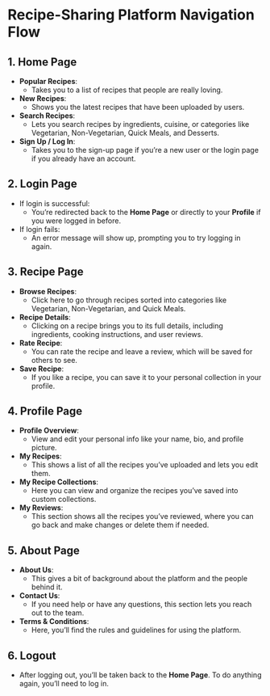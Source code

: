 # Recipe-Sharing Platform Navigation Flow

## 1. **Home Page**

- **Popular Recipes**:  
  - Takes you to a list of recipes that people are really loving.
- **New Recipes**:  
  - Shows you the latest recipes that have been uploaded by users.
- **Search Recipes**:  
  - Lets you search recipes by ingredients, cuisine, or categories like Vegetarian, Non-Vegetarian, Quick Meals, and Desserts.
- **Sign Up / Log In**:  
  - Takes you to the sign-up page if you’re a new user or the login page if you already have an account.

## 2. **Login Page**

- If login is successful:  
  - You’re redirected back to the **Home Page** or directly to your **Profile** if you were logged in before.
- If login fails:  
  - An error message will show up, prompting you to try logging in again.

## 3. **Recipe Page**

- **Browse Recipes**:  
  - Click here to go through recipes sorted into categories like Vegetarian, Non-Vegetarian, and Quick Meals.
- **Recipe Details**:  
  - Clicking on a recipe brings you to its full details, including ingredients, cooking instructions, and user reviews.
- **Rate Recipe**:  
  - You can rate the recipe and leave a review, which will be saved for others to see.
- **Save Recipe**:  
  - If you like a recipe, you can save it to your personal collection in your profile.

## 4. **Profile Page**

- **Profile Overview**:  
  - View and edit your personal info like your name, bio, and profile picture.
- **My Recipes**:  
  - This shows a list of all the recipes you’ve uploaded and lets you edit them.
- **My Recipe Collections**:  
  - Here you can view and organize the recipes you’ve saved into custom collections.
- **My Reviews**:  
  - This section shows all the recipes you’ve reviewed, where you can go back and make changes or delete them if needed.

## 5. **About Page**

- **About Us**:  
  - This gives a bit of background about the platform and the people behind it.
- **Contact Us**:  
  - If you need help or have any questions, this section lets you reach out to the team.
- **Terms & Conditions**:  
  - Here, you’ll find the rules and guidelines for using the platform.

## 6. **Logout**  

- After logging out, you’ll be taken back to the **Home Page**. To do anything again, you’ll need to log in.
